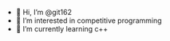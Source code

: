 - 👋 Hi, I’m @git162
- 👀 I’m interested in competitive programming
- 🌱 I’m currently learning c++

<!---
git162/git162 is a ✨ special ✨ repository because its `README.md` (this file) appears on your GitHub profile.
You can click the Preview link to take a look at your changes.
--->
